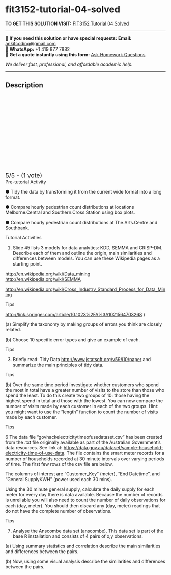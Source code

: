# fit3152-tutorial-04-solved
**TO GET THIS SOLUTION VISIT:** [FIT3152 Tutorial 04 Solved](https://www.ankitcodinghub.com/product/fit3152-data-analytics-tutorial-04-solved/)


---

📩 **If you need this solution or have special requests:** **Email:** ankitcoding@gmail.com  
📱 **WhatsApp:** +1 419 877 7882  
📄 **Get a quote instantly using this form:** [Ask Homework Questions](https://www.ankitcodinghub.com/services/ask-homework-questions/)

*We deliver fast, professional, and affordable academic help.*

---

<h2>Description</h2>



<div class="kk-star-ratings kksr-auto kksr-align-center kksr-valign-top" data-payload="{&quot;align&quot;:&quot;center&quot;,&quot;id&quot;:&quot;119399&quot;,&quot;slug&quot;:&quot;default&quot;,&quot;valign&quot;:&quot;top&quot;,&quot;ignore&quot;:&quot;&quot;,&quot;reference&quot;:&quot;auto&quot;,&quot;class&quot;:&quot;&quot;,&quot;count&quot;:&quot;1&quot;,&quot;legendonly&quot;:&quot;&quot;,&quot;readonly&quot;:&quot;&quot;,&quot;score&quot;:&quot;5&quot;,&quot;starsonly&quot;:&quot;&quot;,&quot;best&quot;:&quot;5&quot;,&quot;gap&quot;:&quot;4&quot;,&quot;greet&quot;:&quot;Rate this product&quot;,&quot;legend&quot;:&quot;5\/5 - (1 vote)&quot;,&quot;size&quot;:&quot;24&quot;,&quot;title&quot;:&quot;FIT3152 Tutorial 04 Solved&quot;,&quot;width&quot;:&quot;138&quot;,&quot;_legend&quot;:&quot;{score}\/{best} - ({count} {votes})&quot;,&quot;font_factor&quot;:&quot;1.25&quot;}">

<div class="kksr-stars">

<div class="kksr-stars-inactive">
            <div class="kksr-star" data-star="1" style="padding-right: 4px">


<div class="kksr-icon" style="width: 24px; height: 24px;"></div>
        </div>
            <div class="kksr-star" data-star="2" style="padding-right: 4px">


<div class="kksr-icon" style="width: 24px; height: 24px;"></div>
        </div>
            <div class="kksr-star" data-star="3" style="padding-right: 4px">


<div class="kksr-icon" style="width: 24px; height: 24px;"></div>
        </div>
            <div class="kksr-star" data-star="4" style="padding-right: 4px">


<div class="kksr-icon" style="width: 24px; height: 24px;"></div>
        </div>
            <div class="kksr-star" data-star="5" style="padding-right: 4px">


<div class="kksr-icon" style="width: 24px; height: 24px;"></div>
        </div>
    </div>

<div class="kksr-stars-active" style="width: 138px;">
            <div class="kksr-star" style="padding-right: 4px">


<div class="kksr-icon" style="width: 24px; height: 24px;"></div>
        </div>
            <div class="kksr-star" style="padding-right: 4px">


<div class="kksr-icon" style="width: 24px; height: 24px;"></div>
        </div>
            <div class="kksr-star" style="padding-right: 4px">


<div class="kksr-icon" style="width: 24px; height: 24px;"></div>
        </div>
            <div class="kksr-star" style="padding-right: 4px">


<div class="kksr-icon" style="width: 24px; height: 24px;"></div>
        </div>
            <div class="kksr-star" style="padding-right: 4px">


<div class="kksr-icon" style="width: 24px; height: 24px;"></div>
        </div>
    </div>
</div>


<div class="kksr-legend" style="font-size: 19.2px;">
            5/5 - (1 vote)    </div>
    </div>
Pre-tutorial Activity

● Tidy the data by transforming it from the current wide format into a long format.

● Compare hourly pedestrian count distributions at locations Melborne.Central and Southern.Cross.Station using box plots.

● Compare hourly pedestrian count distributions at The.Arts.Centre and Southbank.

Tutorial Activities

1. Slide 45 lists 3 models for data analytics: KDD, SEMMA and CRISP-DM. Describe each of them and outline the origin, main similarities and differences between models. You can use these Wikipedia pages as a starting point.

http://en.wikipedia.org/wiki/Data_mining http://en.wikipedia.org/wiki/SEMMA

http://en.wikipedia.org/wiki/Cross_Industry_Standard_Process_for_Data_Mining

Tips

http://link.springer.com/article/10.1023%2FA%3A1021564703268 )

(a) Simplify the taxonomy by making groups of errors you think are closely related.

(b) Choose 10 specific error types and give an example of each.

Tips

3. Briefly read: Tidy Data http://www.jstatsoft.org/v59/i10/paper and summarize the main principles of tidy data.

Tips

(b) Over the same time period investigate whether customers who spend the most in total have a greater number of visits to the store than those who spend the least. To do this create two groups of 10: those having the highest spend in total and those with the lowest. You can now compare the number of visits made by each customer in each of the two groups. Hint: you might want to use the “length” function to count the number of visits made by each customer.

Tips

6 The data file “govhackelectricitytimeofusedataset.csv” has been created from the .txt file originally available as part of the Australian Government’s data resources. See link at: https://data.gov.au/dataset/sample-household-electricity-time-of-use-data. The file contains the smart meter records for a number of households recorded at 30 minute intervals over varying periods of time. The first few rows of the csv file are below.

The columns of interest are “Customer_Key” (meter), “End Datetime”, and “General SupplyKWH” (power used each 30 mins).

Using the 30 minute general supply, calculate the daily supply for each meter for every day there is data available. Because the number of records is unreliable you will also need to count the number of daily observations for each (day, meter). You should then discard any (day, meter) readings that do not have the complete number of observations.

Tips

7. Analyse the Anscombe data set (anscombe). This data set is part of the base R installation and consists of 4 pairs of x,y observations.

(a) Using summary statistics and correlation describe the main similarities and differences between the pairs.

(b) Now, using some visual analysis describe the similarities and differences between the pairs.
